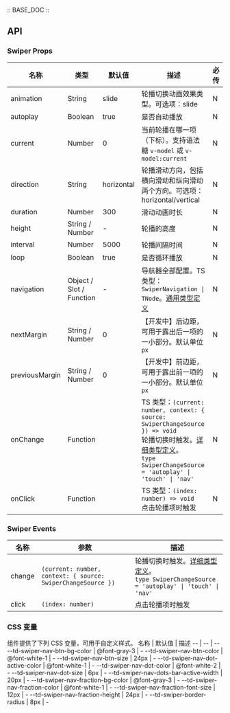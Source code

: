 :: BASE_DOC ::

## API

### Swiper Props

名称 | 类型 | 默认值 | 描述 | 必传
-- | -- | -- | -- | --
animation | String | slide | 轮播切换动画效果类型。可选项：slide | N
autoplay | Boolean | true | 是否自动播放 | N
current | Number | 0 | 当前轮播在哪一项（下标）。支持语法糖 `v-model` 或 `v-model:current` | N
direction | String | horizontal | 轮播滑动方向，包括横向滑动和纵向滑动两个方向。可选项：horizontal/vertical | N
duration | Number | 300 | 滑动动画时长 | N
height | String / Number | - | 轮播的高度 | N
interval | Number | 5000 | 轮播间隔时间 | N
loop | Boolean | true | 是否循环播放 | N
navigation | Object / Slot / Function | - | 导航器全部配置。TS 类型：`SwiperNavigation \| TNode`。[通用类型定义](https://github.com/Tencent/tdesign-mobile-vue/blob/develop/src/common.ts) | N
nextMargin | String / Number | 0 | 【开发中】后边距，可用于露出后一项的一小部分。默认单位 `px` | N
previousMargin | String / Number | 0 | 【开发中】前边距，可用于露出前一项的一小部分。默认单位 `px` | N
onChange | Function |  | TS 类型：`(current: number, context: { source: SwiperChangeSource }) => void`<br/>轮播切换时触发。[详细类型定义](https://github.com/Tencent/tdesign-mobile-vue/tree/develop/src/swiper/type.ts)。<br/>`type SwiperChangeSource = 'autoplay' \| 'touch' \| 'nav'`<br/> | N
onClick | Function |  | TS 类型：`(index: number) => void`<br/>点击轮播项时触发 | N

### Swiper Events

名称 | 参数 | 描述
-- | -- | --
change | `(current: number, context: { source: SwiperChangeSource })` | 轮播切换时触发。[详细类型定义](https://github.com/Tencent/tdesign-mobile-vue/tree/develop/src/swiper/type.ts)。<br/>`type SwiperChangeSource = 'autoplay' \| 'touch' \| 'nav'`<br/>
click | `(index: number)` | 点击轮播项时触发

### CSS 变量

组件提供了下列 CSS 变量，可用于自定义样式。
名称 | 默认值 | 描述 
-- | -- | --
--td-swiper-nav-btn-bg-color | @font-gray-3 | - 
--td-swiper-nav-btn-color | @font-white-1 | - 
--td-swiper-nav-btn-size | 24px | - 
--td-swiper-nav-dot-active-color | @font-white-1 | - 
--td-swiper-nav-dot-color | @font-white-2 | - 
--td-swiper-nav-dot-size | 6px | - 
--td-swiper-nav-dots-bar-active-width | 20px | - 
--td-swiper-nav-fraction-bg-color | @font-gray-3 | - 
--td-swiper-nav-fraction-color | @font-white-1 | - 
--td-swiper-nav-fraction-font-size | 12px | - 
--td-swiper-nav-fraction-height | 24px | - 
--td-swiper-border-radius | 8px | -